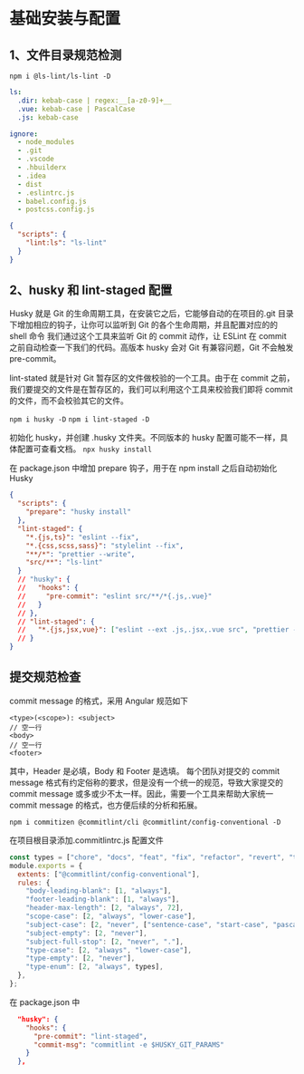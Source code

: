 # 基础安装与配置

## 1、文件目录规范检测

`npm i @ls-lint/ls-lint -D`

```yml
ls:
  .dir: kebab-case | regex:__[a-z0-9]+__
  .vue: kebab-case | PascalCase
  .js: kebab-case

ignore:
  - node_modules
  - .git
  - .vscode
  - .hbuilderx
  - .idea
  - dist
  - .eslintrc.js
  - babel.config.js
  - postcss.config.js
```

```json
{
  "scripts": {
    "lint:ls": "ls-lint"
  }
}
```

## 2、husky 和 lint-staged 配置

Husky 就是 Git 的生命周期工具，在安装它之后，它能够自动的在项目的.git 目录下增加相应的钩子，让你可以监听到 Git 的各个生命周期，并且配置对应的的 shell 命令
我们通过这个工具来监听 Git 的 commit 动作，让 ESLint 在 commit 之前自动检查一下我们的代码。高版本 husky 会对 Git 有兼容问题，Git 不会触发 pre-commit。

lint-stated 就是针对 Git 暂存区的文件做校验的一个工具。由于在 commit 之前，我们要提交的文件是在暂存区的，我们可以利用这个工具来校验我们即将 commit 的文件，而不会校验其它的文件。

`npm i husky -D`
`npm i lint-staged -D`

初始化 husky，并创建 .husky 文件夹。不同版本的 husky 配置可能不一样，具体配置可查看文档。
`npx husky install`

在 package.json 中增加 prepare 钩子，用于在 npm install 之后自动初始化 Husky

```json
{
  "scripts": {
    "prepare": "husky install"
  },
  "lint-staged": {
    "*.{js,ts}": "eslint --fix",
    "*.{css,scss,sass}": "stylelint --fix",
    "**/*": "prettier --write",
    "src/**": "ls-lint"
  }
  // "husky": {
  //   "hooks": {
  //     "pre-commit": "eslint src/**/*{.js,.vue}"
  //   }
  // },
  // "lint-staged": {
  //   "*.{js,jsx,vue}": ["eslint --ext .js,.jsx,.vue src", "prettier --write ./src"]
  // }
}
```

## 提交规范检查

commit message 的格式，采用 Angular 规范如下

```
<type>(<scope>): <subject>
// 空一行
<body>
// 空一行
<footer>
```

其中，Header 是必填，Body 和 Footer 是选填。
每个团队对提交的 commit message 格式有约定俗称的要求，但是没有一个统一的规范，导致大家提交的 commit message 或多或少不太一样。因此，需要一个工具来帮助大家统一 commit message 的格式，也方便后续的分析和拓展。

`npm i commitizen @commitlint/cli @commitlint/config-conventional -D`

在项目根目录添加.commitlintrc.js 配置文件

```js
const types = ["chore", "docs", "feat", "fix", "refactor", "revert", "test"];
module.exports = {
  extents: ["@commitlint/config-conventional"],
  rules: {
    "body-leading-blank": [1, "always"],
    "footer-leading-blank": [1, "always"],
    "header-max-length": [2, "always", 72],
    "scope-case": [2, "always", "lower-case"],
    "subject-case": [2, "never", ["sentence-case", "start-case", "pascal-case", "upper-case"]],
    "subject-empty": [2, "never"],
    "subject-full-stop": [2, "never", "."],
    "type-case": [2, "always", "lower-case"],
    "type-empty": [2, "never"],
    "type-enum": [2, "always", types],
  },
};
```

在 package.json 中

```json
  "husky": {
    "hooks": {
      "pre-commit": "lint-staged",
      "commit-msg": "commitlint -e $HUSKY_GIT_PARAMS"
    }
  },
```
